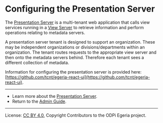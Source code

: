 <!-- SPDX-License-Identifier: CC-BY-4.0 -->
<!-- Copyright Contributors to the ODPi Egeria project. -->

# Configuring the Presentation Server

The [Presentation Server](../concepts/presentation-server.md) is a multi-tenant web application that calls 
view services running in a [View Server](../concepts/view-server.md) to retrieve information and perform operations 
relating to metadata servers.

A presentation server tenant is designed to support an organization.  These may be independent organizations
or divisions/departments within an organization.  The tenant routes requests to the appropriate
view server and then onto the metadata servers behind.  Therefore each tenant sees a different collection of
metadata.

Information for configuring the presentation server is provided here: 
[https://github.com/tcnt/egeria-react-ui](https://github.com/tcnt/egeria-react-ui).


----
* Learn more about the [Presentation Server](../concepts/presentation-server.md).
* Return to the [Admin Guide](../user).



----
License: [CC BY 4.0](https://creativecommons.org/licenses/by/4.0/),
Copyright Contributors to the ODPi Egeria project.